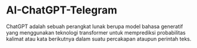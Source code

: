 # AI-ChatGPT-Telegram
ChatGPT adalah sebuah perangkat lunak berupa model bahasa generatif yang menggunakan teknologi transformer untuk memprediksi probabilitas kalimat atau kata berikutnya dalam suatu percakapan ataupun perintah teks.
